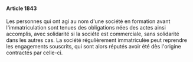 #### Article 1843

Les personnes qui ont agi au nom d'une société en formation avant l'immatriculation sont tenues des obligations nées des actes ainsi accomplis, avec solidarité si la société est commerciale, sans solidarité dans les autres cas. La société régulièrement immatriculée peut reprendre les engagements souscrits, qui sont alors réputés avoir été dès l'origine contractés par celle-ci.

